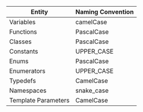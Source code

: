 
| Entity              | Naming Convention |
| ------------------- | ----------------- |
| Variables           | camelCase         |
| Functions           | PascalCase        |
| Classes             | PascalCase        |
| Constants           | UPPER_CASE        |
| Enums               | PascalCase        |
| Enumerators         | UPPER_CASE        |
| Typedefs            | CamelCase         |
| Namespaces          | snake_case        |
| Template Parameters | CamelCase         |
